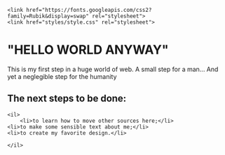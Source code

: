 <!DOCTYPE html>
<html>
  <head>
    <meta charset="utf-8">
    <title>My test page</title>
    <meta name="description" content="the very first attempt to build a website from scratch in pure HTML">
    
    <link href="https://fonts.googleapis.com/css2?family=Rubik&display=swap" rel="stylesheet">
    <link href="styles/style.css" rel="stylesheet">
  </head>
  <body>
    <h1>"HELLO WORLD ANYWAY"</h1>
    <p>This is my first step in a huge world of web. A small step for a man... And yet a neglegible step for the humanity</p>
    <h2>The next steps to be done:</h2>
	
    <il>
    	<li>to learn how to move other sources here;</li>
	<li>to make some sensible text about me;</li>
	<li>to create my favorite design.</li>
    
    </il>
  </body>
</html> 
